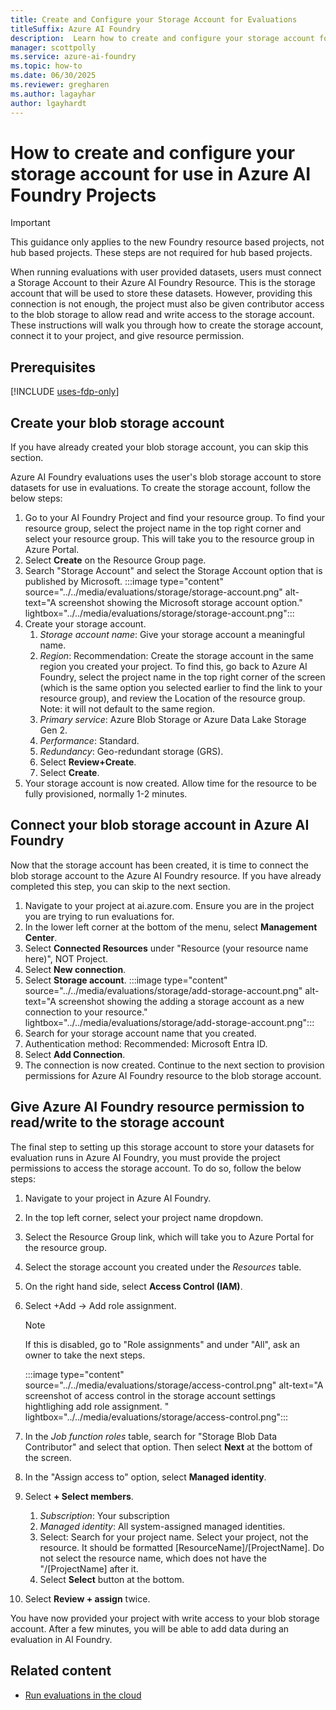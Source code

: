 ```yaml
---
title: Create and Configure your Storage Account for Evaluations
titleSuffix: Azure AI Foundry
description:  Learn how to create and configure your storage account for Azure AI Foundry evaluations.
manager: scottpolly
ms.service: azure-ai-foundry
ms.topic: how-to
ms.date: 06/30/2025
ms.reviewer: gregharen
ms.author: lagayhar
author: lgayhardt
---
```


# How to create and configure your storage account for use in Azure AI Foundry Projects

> [!IMPORTANT]
> This guidance only applies to the new Foundry resource based projects, not hub based projects. These steps are not required for hub based projects.

When running evaluations with user provided datasets, users must connect a Storage Account to their Azure AI Foundry Resource. This is the storage account that will be used to store these datasets. However, providing this connection is not enough, the project must also be given contributor access to the blob storage to allow read and write access to the storage account. These instructions will walk you through how to create the storage account, connect it to your project, and give resource permission.

## Prerequisites

[!INCLUDE [uses-fdp-only](../includes/uses-fdp-only.md)]

## Create your blob storage account

If you have already created your blob storage account, you can skip this section.  

Azure AI Foundry evaluations uses the user's blob storage account to store datasets for use in evaluations. To create the storage account, follow the below steps:

1. Go to your AI Foundry Project and find your resource group. To find your resource group, select the project name in the top right corner and select your resource group. This will take you to the resource group in Azure Portal.
1. Select **Create** on the Resource Group page.
1. Search "Storage Account" and select the Storage Account option that is published by Microsoft.
      :::image type="content" source="../../media/evaluations/storage/storage-account.png" alt-text="A screenshot showing the Microsoft storage account option." lightbox="../../media/evaluations/storage/storage-account.png":::
1. Create your storage account.
    1. *Storage account name*: Give your storage account a meaningful name.
    1. *Region*: Recommendation: Create the storage account in the same region you created your project. To find this, go back to Azure AI Foundry, select the project name in the top right corner of the screen (which is the same option you selected earlier to find the link to your resource group), and review the Location of the resource group. Note: it will not default to the same region.
    1. *Primary service*: Azure Blob Storage or Azure Data Lake Storage Gen 2.
    1. *Performance*: Standard.
    1. *Redundancy*: Geo-redundant storage (GRS).
    1. Select **Review+Create**.
    1. Select **Create**.
1. Your storage account is now created. Allow time for the resource to be fully provisioned, normally 1-2 minutes.

## Connect your blob storage account in Azure AI Foundry

Now that the storage account has been created, it is time to connect the blob storage account to the Azure AI Foundry resource. If you have already completed this step, you can skip to the next section.

1. Navigate to your project at ai.azure.com. Ensure you are in the project you are trying to run evaluations for.
1. In the lower left corner at the bottom of the menu, select **Management Center**.
1. Select **Connected Resources** under "Resource (your resource name here)", NOT Project.
1. Select **New connection**.
1. Select **Storage account**.
     :::image type="content" source="../../media/evaluations/storage/add-storage-account.png" alt-text="A screenshot showing the adding a storage account as a new connection to your resource." lightbox="../../media/evaluations/storage/add-storage-account.png":::
1. Search for your storage account name that you created.
1. Authentication method: Recommended: Microsoft Entra ID.
1. Select **Add Connection**.
1. The connection is now created. Continue to the next section to provision permissions for Azure AI Foundry resource to the blob storage account.

## Give Azure AI Foundry resource permission to read/write to the storage account

The final step to setting up this storage account to store your datasets for evaluation runs in Azure AI Foundry, you must provide the project permissions to access the storage account. To do so, follow the below steps:

1. Navigate to your project in Azure AI Foundry.
1. In the top left corner, select your project name dropdown.
1. Select the Resource Group link, which will take you to Azure Portal for the resource group.
1. Select the storage account you created under the *Resources* table.
1. On the right hand side, select **Access Control (IAM)**.
1. Select +Add -> Add role assignment.
    > [!NOTE]
    > If this is disabled, go to "Role assignments" and under "All", ask an owner to take the next steps.

    :::image type="content" source="../../media/evaluations/storage/access-control.png" alt-text="A screenshot of access control in the storage account settings hightlighing add role assignment. " lightbox="../../media/evaluations/storage/access-control.png":::
1. In the *Job function roles* table, search for "Storage Blob Data Contributor" and select that option. Then select **Next** at the bottom of the screen.
1. In the "Assign access to" option, select **Managed identity**.
1. Select **+ Select members**.
    1. *Subscription*: Your subscription
    1. *Managed identity*: All system-assigned managed identities.
    1. Select: Search for your project name. Select your project, not the resource. It should be formatted [ResourceName]/[ProjectName]. Do not select the resource name, which does not have the "/[ProjectName] after it.
    1. Select **Select** button at the bottom.
1. Select **Review + assign** twice.

You have now provided your project with write access to your blob storage account. After a few minutes, you will be able to add data during an evaluation in AI Foundry.

## Related content

- [Run evaluations in the cloud](/develop/cloud-evaluation.md)
